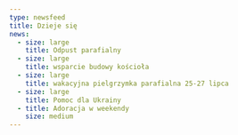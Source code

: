 ```yaml
---
type: newsfeed
title: Dzieje się
news:
  - size: large
    title: Odpust parafialny
  - size: large
    title: wsparcie budowy kościoła
  - size: large
    title: wakacyjna pielgrzymka parafialna 25-27 lipca
  - size: large
    title: Pomoc dla Ukrainy
  - title: Adoracja w weekendy
    size: medium
---
```

